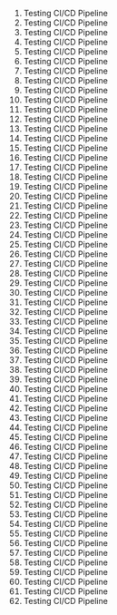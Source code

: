 
1. Testing CI/CD Pipeline
2. Testing CI/CD Pipeline
3. Testing CI/CD Pipeline
4. Testing CI/CD Pipeline
5. Testing CI/CD Pipeline
6. Testing CI/CD Pipeline
7. Testing CI/CD Pipeline
8. Testing CI/CD Pipeline
9. Testing CI/CD Pipeline
9. Testing CI/CD Pipeline
9. Testing CI/CD Pipeline
9. Testing CI/CD Pipeline
9. Testing CI/CD Pipeline
10. Testing CI/CD Pipeline
10. Testing CI/CD Pipeline
10. Testing CI/CD Pipeline
10. Testing CI/CD Pipeline
10. Testing CI/CD Pipeline
10. Testing CI/CD Pipeline
10. Testing CI/CD Pipeline
10. Testing CI/CD Pipeline
10. Testing CI/CD Pipeline
10. Testing CI/CD Pipeline
10. Testing CI/CD Pipeline
11. Testing CI/CD Pipeline
12. Testing CI/CD Pipeline
12. Testing CI/CD Pipeline
12. Testing CI/CD Pipeline
12. Testing CI/CD Pipeline
12. Testing CI/CD Pipeline
12. Testing CI/CD Pipeline
12. Testing CI/CD Pipeline
12. Testing CI/CD Pipeline
12. Testing CI/CD Pipeline
12. Testing CI/CD Pipeline
12. Testing CI/CD Pipeline
12. Testing CI/CD Pipeline
12. Testing CI/CD Pipeline
12. Testing CI/CD Pipeline
12. Testing CI/CD Pipeline
12. Testing CI/CD Pipeline
12. Testing CI/CD Pipeline
12. Testing CI/CD Pipeline
12. Testing CI/CD Pipeline
12. Testing CI/CD Pipeline
12. Testing CI/CD Pipeline
12. Testing CI/CD Pipeline
12. Testing CI/CD Pipeline
12. Testing CI/CD Pipeline
12. Testing CI/CD Pipeline
12. Testing CI/CD Pipeline
12. Testing CI/CD Pipeline
12. Testing CI/CD Pipeline
12. Testing CI/CD Pipeline
12. Testing CI/CD Pipeline
12. Testing CI/CD Pipeline
12. Testing CI/CD Pipeline
12. Testing CI/CD Pipeline
12. Testing CI/CD Pipeline
12. Testing CI/CD Pipeline
12. Testing CI/CD Pipeline
12. Testing CI/CD Pipeline

